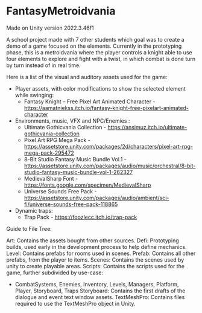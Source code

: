 # FantasyMetroidvania

Made on Unity version 2022.3.46f1

A school project made with 7 other students which goal was to create a demo of a game focused on the elements.
Currently in the prototyping phase, this is a metroidvania where the player controls a knight able to use four elements to explore and fight with a twist, in which combat is done turn by turn instead of in real time.

Here is a list of the visual and auditory assets used for the game:
- Player assets, with color modifications to show the selected element while swinging:
  - Fantasy Knight – Free Pixel Art Animated Character - https://aamatniekss.itch.io/fantasy-knight-free-pixelart-animated-character
- Environments, music, VFX and NPC/Enemies :
  - Ultimate Gothicvania Collection - https://ansimuz.itch.io/ultimate-gothicvania-collection
  - Pixel Art RPG Mega Pack - https://assetstore.unity.com/packages/2d/characters/pixel-art-rpg-mega-pack-295472
  - 8-Bit Studio Fantasy Music Bundle Vol.1 - https://assetstore.unity.com/packages/audio/music/orchestral/8-bit-studio-fantasy-music-bundle-vol-1-262327
  - MedievalSharp Font - https://fonts.google.com/specimen/MedievalSharp
  - Universe Sounds Free Pack - https://assetstore.unity.com/packages/audio/ambient/sci-fi/universe-sounds-free-pack-118865
- Dynamic traps:
  - Trap Pack - https://foozlecc.itch.io/trap-pack

Guide to File Tree:

Art: Contains the assets bought from other sources.
Defi: Prototyping builds, used early in the development process to help define mechanics.
Level: Contains prefabs for rooms used in scenes.
Prefab: Contains all other prefabs, from the player to items.
Scenes: Contains the scenes used by unity to create playable areas.
Scripts: Contains the scripts used for the game, further subdivided by use-case:
  - CombatSystems, Enemies, Inventory, Levels, Managers, Platform, Player, Storyboard, Traps
Storyboard: Contains the first drafts of the dialogue and event text window assets.
TextMeshPro: Contains files required to use the TextMeshPro object in Unity.
